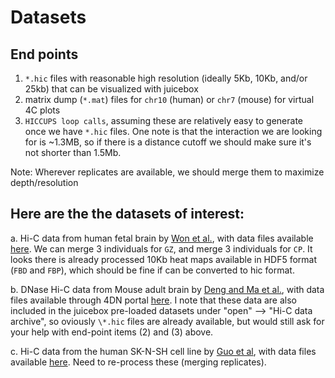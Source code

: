 # Datasets

## End points

1. `*.hic` files with reasonable high resolution (ideally 5Kb, 10Kb, and/or 25kb) that can be visualized with juicebox
2. matrix dump (`*.mat`) files for `chr10` (human) or `chr7` (mouse) for virtual 4C plots
3. `HICCUPS loop calls`, assuming these are relatively easy to generate once we have `*.hic` files. One note is that the interaction we are looking for is ~1.3MB, so if there is a distance cutoff we should make sure it's not shorter than 1.5Mb.

Note: Wherever replicates are available, we should merge them to maximize depth/resolution

## Here are the the datasets of interest:

a. Hi-C data from human fetal brain by [Won et al.](https://www.nature.com/articles/nature19847), with data files available [here](https://www.ncbi.nlm.nih.gov/geo/query/acc.cgi?acc=GSE77565). We can merge 3 individuals for `GZ`, and merge 3 individuals for `CP`. It looks there is already processed 10Kb heat maps available in HDF5 format (`FBD` and `FBP`), which should be fine if can be converted to hic format.

b. DNase Hi-C data from Mouse adult brain by [Deng and Ma et al.](https://genomebiology.biomedcentral.com/articles/10.1186/s13059-015-0728-8#Sec10), with data files available through 4DN portal [here](https://data.4dnucleome.org/experiment-set-replicates/4DNESRWDFFF8/#processed-files). I note that these data are also included in the juicebox pre-loaded datasets under "open" --> "Hi-C data archive", so oviously `\*.hic` files are already available, but would still ask for your help with end-point items (2) and (3) above.

c. Hi-C data from the human SK-N-SH cell line by [Guo et al](https://pubmed.ncbi.nlm.nih.gov/26276636/), with data files available [here](https://www.ncbi.nlm.nih.gov/geo/query/acc.cgi?acc=GSE71072). Need to re-process these (merging replicates).
